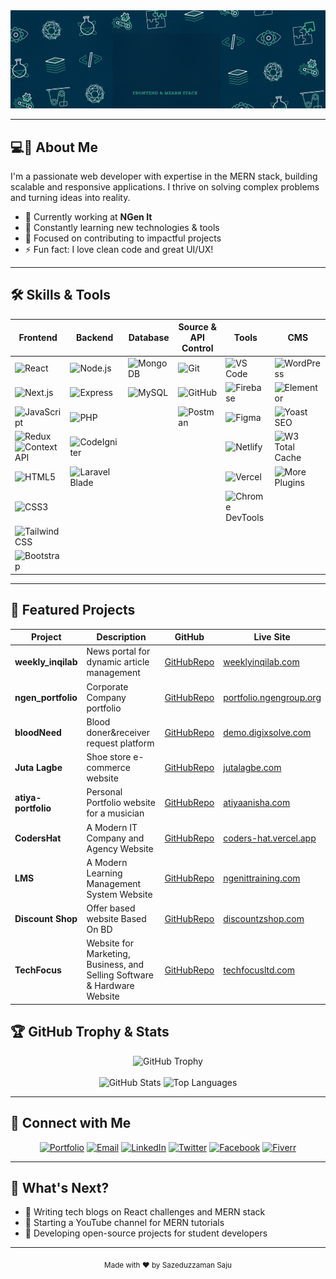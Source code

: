 <!-- HEADER -->
<img src="https://github.com/sazeduzzaman/Sazeduzzaman/blob/main/saju'sBanner.gif" alt="Mokkapps GitHub README header image">

---

## 💻👦 About Me

I'm a passionate web developer with expertise in the MERN stack, building scalable and responsive applications. I thrive on solving complex problems and turning ideas into reality.

- 🔭 Currently working at **NGen It**
- 🌱 Constantly learning new technologies & tools
- 🎯 Focused on contributing to impactful projects
- ⚡ Fun fact: I love clean code and great UI/UX!

---

## 🛠️ Skills & Tools

| Frontend        | Backend       | Database      | Source & API Control                                              | Tools                                             | CMS                                               |
|-----------------|---------------|---------------|------------------------------------------------------------------|--------------------------------------------------|----------------------------------------------------|
| ![React](https://img.shields.io/badge/React-61DAFB?style=flat&logo=react&logoColor=black) | ![Node.js](https://img.shields.io/badge/Node.js-339933?style=flat&logo=node.js&logoColor=white) | ![MongoDB](https://img.shields.io/badge/MongoDB-47A248?style=flat&logo=mongodb&logoColor=white) | ![Git](https://img.shields.io/badge/Git-F05032?style=flat&logo=git&logoColor=white) | ![VS Code](https://img.shields.io/badge/VS_Code-007ACC?style=flat&logo=visual-studio-code&logoColor=white) | ![WordPress](https://img.shields.io/badge/WordPress-21759B?style=flat&logo=wordpress&logoColor=white) |
| ![Next.js](https://img.shields.io/badge/Next.js-000000?style=flat&logo=nextdotjs&logoColor=white) | ![Express](https://img.shields.io/badge/Express.js-000000?style=flat&logo=express&logoColor=white) | ![MySQL](https://img.shields.io/badge/MySQL-4479A1?style=flat&logo=mysql&logoColor=white) | ![GitHub](https://img.shields.io/badge/GitHub-181717?style=flat&logo=github&logoColor=white) | ![Firebase](https://img.shields.io/badge/Firebase-FFCA28?style=flat&logo=firebase&logoColor=black) | ![Elementor](https://img.shields.io/badge/Elementor-92003B?style=flat&logo=elementor&logoColor=white) |
| ![JavaScript](https://img.shields.io/badge/JavaScript-F7DF1E?style=flat&logo=javascript&logoColor=black) | ![PHP](https://img.shields.io/badge/PHP-777BB4?style=flat&logo=php&logoColor=white) |               | ![Postman](https://img.shields.io/badge/Postman-FF6C37?style=flat&logo=postman&logoColor=white) | ![Figma](https://img.shields.io/badge/Figma-F24E1E?style=flat&logo=figma&logoColor=white) | ![Yoast SEO](https://img.shields.io/badge/Yoast_SEO-7A0BC1?style=flat&logo=yoast&logoColor=white) |
| ![Redux](https://img.shields.io/badge/Redux-764ABC?style=flat&logo=redux&logoColor=white) ![Context API](https://img.shields.io/badge/Context_API-61DAFB?style=flat&logo=react&logoColor=white) | ![CodeIgniter](https://img.shields.io/badge/CodeIgniter-EF4223?style=flat&logo=codeigniter&logoColor=white) |               |                                                                  | ![Netlify](https://img.shields.io/badge/Netlify-00C7B7?style=flat&logo=netlify&logoColor=white) | ![W3 Total Cache](https://img.shields.io/badge/W3_Total_Cache-0A0A0A?style=flat&logo=cachet&logoColor=white) |
| ![HTML5](https://img.shields.io/badge/HTML5-E34F26?style=flat&logo=html5&logoColor=white) | ![Laravel Blade](https://img.shields.io/badge/Laravel_Blade-FF2D20?style=flat&logo=laravel&logoColor=white) |               |                                                                  | ![Vercel](https://img.shields.io/badge/Vercel-000000?style=flat&logo=vercel&logoColor=white) | ![More Plugins](https://img.shields.io/badge/Others_Plugins-555555?style=flat) |
| ![CSS3](https://img.shields.io/badge/CSS3-1572B6?style=flat&logo=css3&logoColor=white) |               |               |                                                                  | ![Chrome DevTools](https://img.shields.io/badge/Chrome_DevTools-4285F4?style=flat&logo=google-chrome&logoColor=white) | |
| ![Tailwind CSS](https://img.shields.io/badge/Tailwind_CSS-38B2AC?style=flat&logo=tailwind-css&logoColor=white) |               |               |                                                                  |                                                  | |
| ![Bootstrap](https://img.shields.io/badge/Bootstrap-563D7C?style=flat&logo=bootstrap&logoColor=white) |               |               |                                                                  |                                                  | |



---

## 📌 Featured Projects

| Project | Description | GitHub | Live Site |
|---------|-------------|--------|-----------|
| **weekly_inqilab** | News portal for  dynamic article management | [GitHubRepo](https://github.com/sazeduzzaman/weekly_inqilab) | [weeklyinqilab.com](https://weeklyinqilab.com/) |
| **ngen_portfolio** | Corporate Company portfolio | [GitHubRepo](https://github.com/sazeduzzaman/ngen_portfolio) | [portfolio.ngengroup.org](https://portfolio.ngengroup.org/) |
| **bloodNeed** | Blood doner&receiver request platform | [GitHubRepo](https://github.com/sazeduzzaman/bloodNeed) | [demo.digixsolve.com](https://demo.digixsolve.com/) |
| **Juta Lagbe** | Shoe store e-commerce website | [GitHubRepo](https://github.com/khandkershahed/Juta-Lagbe) | [jutalagbe.com](https://jutalagbe.com/) |
| **atiya-portfolio** | Personal Portfolio website for a musician | [GitHubRepo](https://github.com/sazeduzzaman/atiya-portfolio) | [atiyaanisha.com](https://atiyaanisha.com/) |
| **CodersHat** | A Modern IT Company and Agency Website | [GitHubRepo](https://github.com/sazeduzzaman/CodersHat) | [coders-hat.vercel.app](https://coders-hat.vercel.app/) |
| **LMS** | A Modern Learning Management System Website | [GitHubRepo](https://sazeduzzaman.github.io/training/) | [ngenittraining.com](https://www.ngenittraining.com/) |
| **Discount Shop** | Offer based website Based On BD | [GitHubRepo](https://github.com/sazeduzzaman/discountZshop) | [discountzshop.com](https://www.discountzshop.com/) |
| **TechFocus** | Website for Marketing, Business, and Selling Software & Hardware Website | [GitHubRepo](https://github.com/sazeduzzaman/TechFocus-FrontEnd) | [techfocusltd.com](https://techfocusltd.com/) | 



## 🏆 GitHub Trophy & Stats

<div align="center">
  <img src="https://github-profile-trophy.vercel.app/?username=sazeduzzaman&theme=radical&no-frame=true&no-bg=true" alt="GitHub Trophy" width="300"/>
  <br><br>
  <img src="https://github-readme-stats.vercel.app/api?username=sazeduzzaman&show_icons=true&theme=radical" alt="GitHub Stats" width="450"/>
  <img src="https://github-readme-stats.vercel.app/api/top-langs/?username=sazeduzzaman&layout=compact&theme=radical" alt="Top Languages" width="350"/>
</div>

---
## 🔗 Connect with Me

<div align="center">
  <a href="https://szamansaju-98e92.web.app" target="_blank"><img alt="Portfolio" src="https://img.shields.io/badge/Portfolio-000000?style=for-the-badge&logo=firefox&logoColor=orange"/></a>
  <a href="mailto:szamansaju@gmail.com" target="_blank"><img alt="Email" src="https://img.shields.io/badge/Email-D14836?style=for-the-badge&logo=gmail&logoColor=white"/></a>
  <a href="https://linkedin.com/in/szamansaju" target="_blank"><img alt="LinkedIn" src="https://img.shields.io/badge/LinkedIn-0077B5?style=for-the-badge&logo=linkedin&logoColor=white"/></a>
  <a href="https://twitter.com/programmersaju" target="_blank"><img alt="Twitter" src="https://img.shields.io/badge/Twitter-1DA1F2?style=for-the-badge&logo=twitter&logoColor=white"/></a>
  <a href="https://facebook.com/iamsaju.99" target="_blank"><img alt="Facebook" src="https://img.shields.io/badge/Facebook-1877F2?style=for-the-badge&logo=facebook&logoColor=white"/></a>
  <a href="https://www.fiverr.com/sazeduzzamansaj" target="_blank"><img alt="Fiverr" src="https://img.shields.io/badge/Fiverr-1DBF73?style=for-the-badge&logo=fiverr&logoColor=white"/></a>
</div>

---

## 🚀 What's Next?

- 📝 Writing tech blogs on React challenges and MERN stack
- 🎥 Starting a YouTube channel for MERN tutorials
- 🔧 Developing open-source projects for student developers

---

<div align="center">
  <sub>Made with ❤️ by Sazeduzzaman Saju</sub>
</div>
